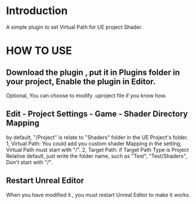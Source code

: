 # Introduction

A simple plugin to set Virtual Path for UE project Shader.

# HOW TO USE

## Download the plugin , put it in Plugins folder in your project, Enable the plugin in Editor. 

Optional, You can choose to modify .uproject file if you know how.

## Edit - Project Settings - Game - Shader Directory Mapping

by default, "/Project" is relate to "Shaders" folder in the UE Project's folder.
1, Virtual Path: You could add you custom shader Mapping in the setting, Virtual Path must start with "/".
2, Target Path: if Target Path Type is Project Relative default, just write the folder name, such as "Test", "Test/Shaders", Don't start with "/".

##  Restart Unreal Editor 

When you have modified it , you must restart Unreal Editor to make it works.